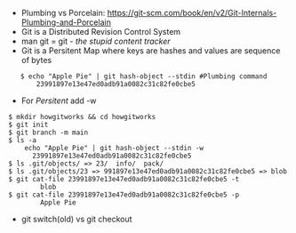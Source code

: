 - Plumbing vs Porcelain: https://git-scm.com/book/en/v2/Git-Internals-Plumbing-and-Porcelain
- Git is a Distributed Revision Control System
- man git =		git - *the stupid content tracker*
- Git is a Persitent Map where keys are hashes and values are sequence of bytes
 ```
	$ echo "Apple Pie" | git hash-object --stdin #Plumbing command
		23991897e13e47ed0adb91a0082c31c82fe0cbe5
 ```
- For *Persitent* add -w 
```
$ mkdir howgitworks && cd howgitworks
$ git init
$ git branch -m main
$ ls -a
    echo "Apple Pie" | git hash-object --stdin -w
	  23991897e13e47ed0adb91a0082c31c82fe0cbe5
$ ls .git/objects/ => 23/  info/  pack/
$ ls .git/objects/23 => 991897e13e47ed0adb91a0082c31c82fe0cbe5 => blob
$ git cat-file 23991897e13e47ed0adb91a0082c31c82fe0cbe5 -t
		blob
$ git cat-file 23991897e13e47ed0adb91a0082c31c82fe0cbe5 -p
		Apple Pie
```
- git switch(old) vs git checkout

